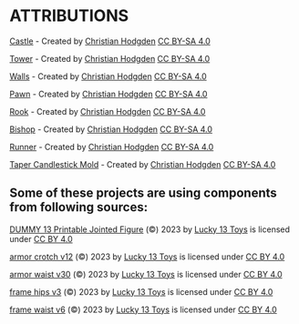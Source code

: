 # ATTRIBUTIONS

[Castle](./castle/castle.stl) - Created by [Christian Hodgden](https://chrhodgden.github.io) [CC BY-SA 4.0](https://creativecommons.org/licenses/by-sa/4.0/)

[Tower](./castle/tower.stl) - Created by [Christian Hodgden](https://chrhodgden.github.io) [CC BY-SA 4.0](https://creativecommons.org/licenses/by-sa/4.0/)

[Walls](./castle/walls.stl) - Created by [Christian Hodgden](https://chrhodgden.github.io) [CC BY-SA 4.0](https://creativecommons.org/licenses/by-sa/4.0/)

[Pawn](./chess/pawn.stl) - Created by [Christian Hodgden](https://chrhodgden.github.io) [CC BY-SA 4.0](https://creativecommons.org/licenses/by-sa/4.0/)

[Rook](./chess/rook.stl) - Created by [Christian Hodgden](https://chrhodgden.github.io) [CC BY-SA 4.0](https://creativecommons.org/licenses/by-sa/4.0/)

[Bishop](./chess/bishop.stl) - Created by [Christian Hodgden](https://chrhodgden.github.io) [CC BY-SA 4.0](https://creativecommons.org/licenses/by-sa/4.0/)

[Runner](./supports/runner.stl) - Created by [Christian Hodgden](https://chrhodgden.github.io) [CC BY-SA 4.0](https://creativecommons.org/licenses/by-sa/4.0/)

[Taper Candlestick Mold](./candlestick_molds/taper_block.stl) - Created by [Christian Hodgden](https://chrhodgden.github.io) [CC BY-SA 4.0](https://creativecommons.org/licenses/by-sa/4.0/)


## Some of these projects are using components from following sources:

[DUMMY 13 Printable Jointed Figure](https://www.printables.com/model/593185-dummy-13-printable-jointed-figure-beta-files) (©) 2023 by [Lucky 13 Toys](https://www.lucky13toys.com) is licensed under [CC BY 4.0](https://creativecommons.org/licenses/by/4.0/)

[armor crotch v12](./dummy13/src/armor-crotch-v12.stl) (©) 2023 by [Lucky 13 Toys](https://www.lucky13toys.com) is licensed under [CC BY 4.0](https://creativecommons.org/licenses/by/4.0/)

[armor waist v30](./dummy13/src/armor-waist-v30.stl) (©) 2023 by [Lucky 13 Toys](https://www.lucky13toys.com) is licensed under [CC BY 4.0](https://creativecommons.org/licenses/by/4.0/)

[frame hips v3](./dummy13/src/frame-hips-v3.stl) (©) 2023 by [Lucky 13 Toys](https://www.lucky13toys.com) is licensed under [CC BY 4.0](https://creativecommons.org/licenses/by/4.0/)

[frame waist v6](./dummy13/src/frame-waist-v6.stl) (©) 2023 by [Lucky 13 Toys](https://www.lucky13toys.com) is licensed under [CC BY 4.0](https://creativecommons.org/licenses/by/4.0/)


